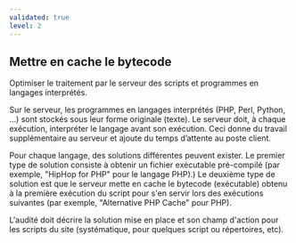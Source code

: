 ```yaml
---
validated: true
level: 2
---
```


## Mettre en cache le bytecode

Optimiser le traitement par le serveur des scripts et programmes en langages interprétés.

Sur le serveur, les programmes en langages interprétés (PHP, Perl, Python, …) sont stockés sous leur forme originale (texte).
Le serveur doit, à chaque exécution, interpréter le langage avant son exécution.
Ceci donne du travail supplémentaire au serveur et ajoute du temps d’attente au poste client.

Pour chaque langage, des solutions différentes peuvent exister.
Le premier type de solution consiste à obtenir un fichier exécutable pré-compilé (par exemple, "HipHop for PHP" pour le langage PHP).)
Le deuxième type de solution est que le serveur mette en cache le bytecode (exécutable) obtenu à la première exécution du script pour s'en servir lors des exécutions suivantes (par exemple, "Alternative PHP Cache" pour PHP).

L'audité doit décrire la solution mise en place et son champ d'action pour les scripts du site (systématique, pour quelques script ou répertoires, etc).
